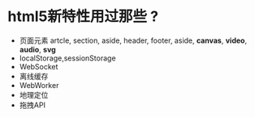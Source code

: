 # html5新特性用过那些 ?
- 页面元素
artcle, section, aside, header, footer, aside, **canvas**, **video**, **audio**, **svg**
- localStorage,sessionStorage
- WebSocket
- 离线缓存
- WebWorker
- 地理定位
- 拖拽API

